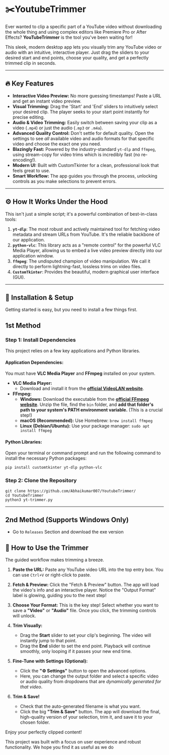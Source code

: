 # ✂️YoutubeTrimmer



Ever wanted to clip a specific part of a YouTube video without downloading the whole thing and using complex editors like Premiere Pro or After Effects? **YouTubeTrimmer** is the tool you've been waiting for!

This sleek, modern desktop app lets you visually trim any YouTube video or audio with an intuitive, interactive player. Just drag the sliders to your desired start and end points, choose your quality, and get a perfectly trimmed clip in seconds.




---

## 🔥 Key Features

-   **Interactive Video Preview:** No more guessing timestamps! Paste a URL and get an instant video preview.
-   **Visual Trimming:** Drag the 'Start' and 'End' sliders to intuitively select your desired clip. The player seeks to your start point instantly for precise editing.
-   **Audio & Video Trimming:** Easily switch between saving your clip as a video (`.mp4`) or just the audio (`.mp3` or `.m4a`).
-   **Advanced Quality Control:** Don't settle for default quality. Open the settings to see *all* available video and audio formats for that specific video and choose the exact one you need.
-   **Blazingly Fast:** Powered by the industry-standard `yt-dlp` and `ffmpeg`, using stream-copy for video trims which is incredibly fast (no re-encoding!).
-   **Modern UI:** Built with CustomTkinter for a clean, professional look that feels great to use.
-   **Smart Workflow:** The app guides you through the process, unlocking controls as you make selections to prevent errors.

---

## ⚙️ How It Works Under the Hood

This isn't just a simple script; it's a powerful combination of best-in-class tools:

1.  **`yt-dlp`**: The most robust and actively maintained tool for fetching video metadata and stream URLs from YouTube. It's the reliable backbone of our application.
2.  **`python-vlc`**: This library acts as a "remote control" for the powerful VLC Media Player, allowing us to embed a live video preview directly into our application window.
3.  **`ffmpeg`**: The undisputed champion of video manipulation. We call it directly to perform lightning-fast, lossless trims on video files.
4.  **`CustomTkinter`**: Provides the beautiful, modern graphical user interface (GUI).

---

## 🚀 Installation & Setup

Getting started is easy, but you need to install a few things first.
## 1st Method
### Step 1: Install Dependencies

This project relies on a few key applications and Python libraries.

#### Application Dependencies:
You must have **VLC Media Player** and **FFmpeg** installed on your system.

-   **VLC Media Player:**
    -   Download and install it from the [**official VideoLAN website**](https://www.videolan.org/vlc/).
-   **FFmpeg:**
    -   **Windows:** Download the executable from the [**official FFmpeg website**](https://ffmpeg.org/download.html). Unzip the file, find the `bin` folder, and **add that folder's path to your system's PATH environment variable.** (This is a crucial step!)
    -   **macOS (Recommended):** Use Homebrew: `brew install ffmpeg`
    -   **Linux (Debian/Ubuntu):** Use your package manager: `sudo apt install ffmpeg`

#### Python Libraries:
Open your terminal or command prompt and run the following command to install the necessary Python packages:

```bash
pip install customtkinter yt-dlp python-vlc
```

### Step 2: Clone the Repository

<!-- You can link to your GitHub repo here if you have one -->
<!-- Or you can use a collapsible block for the code -->

```
git clone https://github.com/Abhaikumar007/YoutubeTrimmer/
cd YoutubeTrimmer
python3 yt-trimmer.py
```

---
## 2nd Method (Supports Windows Only)
- Go to `Releases` Section and download the exe version



## 📖 How to Use the Trimmer

The guided workflow makes trimming a breeze.

1.  **Paste the URL:** Paste any YouTube video URL into the top entry box. You can use `Ctrl+V` or right-click to paste.

    <!-- ADD A SCREENSHOT OF THE INITIAL APP WINDOW HERE -->

2.  **Fetch & Preview:** Click the "Fetch & Preview" button. The app will load the video's info and an interactive player. Notice the "Output Format" label is glowing, guiding you to the next step!

    <!-- ADD A SCREENSHOT SHOWING THE LOADED PREVIEW AND GLOWING LABEL -->

3.  **Choose Your Format:** This is the key step! Select whether you want to save a **"Video"** or **"Audio"** file. Once you click, the trimming controls will unlock.

    <!-- ADD A SCREENSHOT OF THE UNLOCKED CONTROLS -->

4.  **Trim Visually:**
    -   Drag the **Start** slider to set your clip's beginning. The video will instantly jump to that point.
    -   Drag the **End** slider to set the end point. Playback will continue smoothly, only looping if it passes your new end time.

5.  **Fine-Tune with Settings (Optional):**
    -   Click the **"⚙️ Settings"** button to open the advanced options.
    -   Here, you can change the output folder and select a specific video or audio quality from dropdowns that are *dynamically generated for that video*.



6.  **Trim & Save!**
    -   Check that the auto-generated filename is what you want.
    -   Click the big **"Trim & Save"** button. The app will download the final, high-quality version of your selection, trim it, and save it to your chosen folder.

Enjoy your perfectly clipped content!



This project was built with a focus on user experience and robust functionality. We hope you find it as useful as we do
